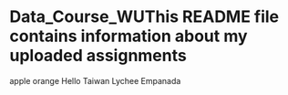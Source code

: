 # Data_Course_WUThis README file contains information about my uploaded assignments
apple
orange
Hello
Taiwan
Lychee
Empanada
